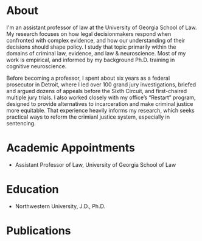 # About
I'm an assistant professor of law at the University of Georgia School of Law. My research focuses on how legal decisionmakers respond when confronted with complex evidence, and how our understanding of their decisions should shape policy. I study that topic primarily within the domains of criminal law, evidence, and law & neuroscience. Most of my work is empirical, and informed by my background Ph.D. training in cognitive neuroscience.

Before becoming a professor, I spent about six years as a federal prosecutor in Detroit, where I led over 100 grand jury investigations, briefed and argued dozens of appeals before the Sixth Circuit, and first-chaired multiple jury trials. I also  worked closely with my office’s “Restart” program, designed to provide alternatives to incarceration and make criminal justice more equitable. That experience heavily informs my research, which seeks practical ways to reform the crimianl justice system, especially in sentencing.

# Academic Appointments
- Assistant Professor of Law, University of Georgia School of Law

# Education
- Northwestern University, J.D., Ph.D.

# Publications
